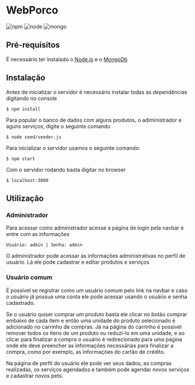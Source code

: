 # WebPorco

![npm](https://img.shields.io/npm/v/npm.svg)
![node](https://img.shields.io/badge/node-v8.11.2-green.svg)
![mongo](https://img.shields.io/badge/mongodb-v3.2.20-green.svg)

## Pré-requisitos
É necessário ter instalado o [Node.js](https://nodejs.org/en/) e o [MongoDb](https://www.mongodb.com/)

## Instalação

Antes de inicializar o servidor é necessário instalar todas as dependências digitando no console

```
$ npm install
```

Para popular o banco de dados com alguns produtos, o adiministrador e aguns serviços, digite o seguinte comando

```
$ node seed/seeder.js
```

Para inicializar o servidor usamos o seguinte comando:

```
$ npm start
```

Com o servidor rodando basta digitar no browser

```
$ localhost:3000
```

## Utilização

### Administrador
Para acessar como administrador acesse a página de login pela navbar e entre com as informações

```
Usuário: admin | Senha: admin
```

O administrador pode acessar as informações administrativas no perfil de usuário. Lá ele pode cadastrar e editar produtos e serviços


### Usuário comum

É possível se registrar como um usuário comum pelo link na navbar e caso o usuário já possua uma conta ele pode acessar usando o usuário e senha cadastrado.

Se o usuário quiser comprar um produto basta ele clicar no botão comprar embaixo de cada item e então uma unidade do produto selecionado é adicionado no carrinho de compras. Já na página do carrinho é possível remover todos os itens de um produto ou reduzi-lo em uma unidade, e ao clicar para finalizar a compra o usuário é redirecionado para uma página onde ele deve preencher as informações necessárias para finalizar a compra, como por exemplo, as informações do cartão de crédito.

Na página de perfil do usuário ele pode ver seus dados, as compras realizadas, os serviços agendados e também pode agendar novos serviços e cadastrar novos pets.
